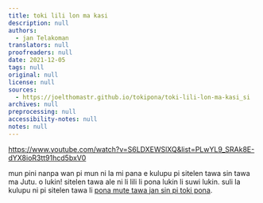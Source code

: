```yaml
---
title: toki lili lon ma kasi
description: null
authors:
  - jan Telakoman
translators: null
proofreaders: null
date: 2021-12-05
tags: null
original: null
license: null
sources:
  - https://joelthomastr.github.io/tokipona/toki-lili-lon-ma-kasi_si
archives: null
preprocessing: null
accessibility-notes: null
notes: null
---
```


https://www.youtube.com/watch?v=S6LDXEWSlXQ&list=PLwYL9_SRAk8E-dYX8ioR3tt91hcd5bxV0

mun pini nanpa wan pi mun ni la mi pana e kulupu pi sitelen tawa sin tawa ma Jutu. o lukin! sitelen tawa ale ni li lili li pona lukin li suwi lukin. suli la kulupu ni pi sitelen tawa li [pona mute tawa jan sin pi toki pona](https://joelthomastr.github.io/tokipona/toki-pi-kon-pona_si).
